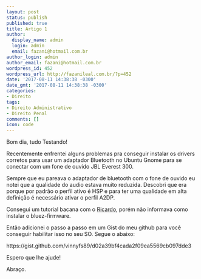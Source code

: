 ```yaml
---
layout: post
status: publish
published: true
title: Artigo 1
author:
  display_name: admin
  login: admin
  email: fazani@hotmail.com.br
author_login: admin
author_email: fazani@hotmail.com.br
wordpress_id: 452
wordpress_url: http://fazanileal.com.br/?p=452
date: '2017-08-11 14:38:38 -0300'
date_gmt: '2017-08-11 14:38:38 -0300'
categories:
- Direito
tags:
- Direito Administrativo
- Direito Penal
comments: []
icon: code
---
```

<p>Bom dia, tudo Testando!</p>
<p>Recentemente enfrentei alguns problemas pra conseguir instalar os drivers corretos para usar um adaptador Bluetooth no Ubuntu Gnome para se conectar com um fone de ouvido JBL Everest 300.</p>
<p>Sempre que eu pareava o adaptador de bluetooth com o fone de ouvido eu notei que a qualidade do audio estava muito reduzida. Descobri que era porque por padr&atilde;o o perfil ativo &eacute; HSP e para ter uma qualidade em alta defini&ccedil;&atilde;o &eacute; necess&aacute;rio ativar o perfil A2DP.</p>
<p>Consegui um tutorial bacana com o <a href="https://github.com/darciro">Ricardo</a>, por&eacute;m n&atilde;o informava como instalar o bluez-firmware.</p>
<p>Ent&atilde;o adicionei o passo a passo em um Gist do meu github para voc&ecirc; conseguir habilitar isso no seu SO. Segue o abaixo:</p>
<p>https://gist.github.com/vinnyfs89/d02a39bf4cada2f09ea5569cb097dde3</p>
<p>Espero que lhe ajude!</p>
<p>Abra&ccedil;o.</p>
